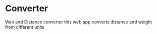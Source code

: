# Converter
Wait and Distance converter
this web app converts distance and weight from different units
